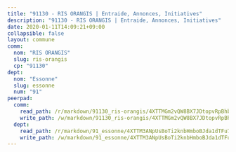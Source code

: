 ```yaml
---
title: "91130 - RIS ORANGIS | Entraide, Annonces, Initiatives"
description: "91130 - RIS ORANGIS | Entraide, Annonces, Initiatives"
date: 2020-01-11T14:09:21+09:00
collapsible: false
layout: commune
comm:
  nom: "RIS ORANGIS"
  slug: ris-orangis
  cp: "91130"
dept:
  nom: "Essonne"
  slug: essonne
  num: "91"
peerpad:
  comm:
    read_path: /r/markdown/91130_ris-orangis/4XTTMGm2vQW8BX7JDtopvRpBhbLT7AUvNyXtCWi52ySowCoqS
    write_path: /w/markdown/91130_ris-orangis/4XTTMGm2vQW8BX7JDtopvRpBhbLT7AUvNyXtCWi52ySowCoqS-K3TgTpQsgiqZ23ZR7gykGgXgEYZFK697UJZrZUbAx97ATcqFo7pxGNSedu9jpY1CzLszKsgT6TZTUzszxNAZkmZMGWHAbgmUFes2ghb71ut7qEkfviMXPbjLx48WWHc5mjtWNJtY
  dept:
    read_path: /r/markdown/91_essonne/4XTTM3ANpUsBoTi2knbHmboBJda1dTFu7ky8ZK9dB2RyMMfWF
    write_path: /w/markdown/91_essonne/4XTTM3ANpUsBoTi2knbHmboBJda1dTFu7ky8ZK9dB2RyMMfWF-K3TgUyWqeJSocSvH4aaj1ao8GVHVL7XNdUYQ4QUUeH9BAdnr24zoBJ2C3FCPvjfnNG6dyrzadtyfizxGKpMjZFU9wDjSpA4g6VtDcxL8iEmbLsyV9TFoF7XzgcRopbNZHgpYvcW3
---
```


